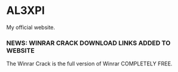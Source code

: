 # AL3XPI
My official website.
### NEWS: WINRAR CRACK DOWNLOAD LINKS ADDED TO WEBSITE
The Winrar Crack is the full version of Winrar COMPLETELY FREE.
